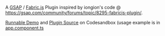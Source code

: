 A [GSAP](https://gsap.com/) / [Fabric.js](https://fabricjs.com/) Plugin inspired by iongion's code @ https://gsap.com/community/forums/topic/8295-fabricjs-plugin/.

[Runnable Demo](https://tlym5y-4200.csb.app/) and [Plugin Source](https://codesandbox.io/p/devbox/red-water-tlym5y?file=%2Fsrc%2Fgsap_fabric_plugin.ts%3A214%2C39) on Codesandbox (usage example is in [app.component.ts](https://codesandbox.io/p/devbox/red-water-tlym5y)

